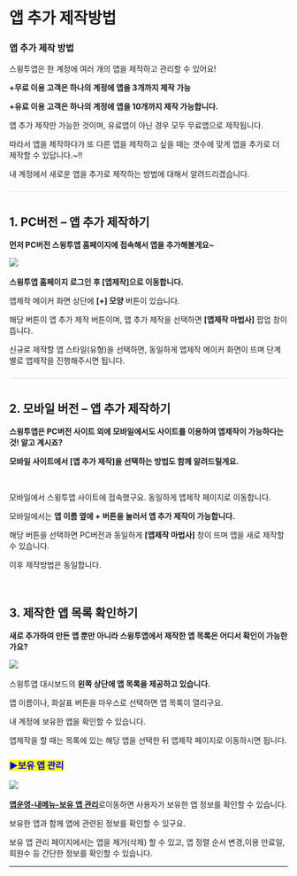 # 앱 추가 제작방법

### **앱 추가 제작 방법**

스윙투앱은 한 계정에 여러 개의 앱을 제작하고 관리할 수 있어요!

**+무료 이용 고객은 하나의 계정에 앱을 3개까지 제작 가능**

**+유료 이용 고객은 하나의 계정에 앱을 10개까지 제작 가능합니다.**

앱 추가 제작만 가능한 것이며, 유료앱이 아닌 경우 모두 무료앱으로 제작됩니다.

따라서 앱을 제작하다가 또 다른 앱을 제작하고 싶을 때는 갯수에 맞게 앱을 추가로 더 제작할 수 있답니다.\~!!

내 계정에서 새로운 앱을 추가로 제작하는 방법에 대해서 알려드리겠습니다.

![](../../../.gitbook/assets/수평성.PNG)

## **1. PC버전 – 앱 추가 제작하기**

**먼저 PC버전 스윙투앱 홈페이지에 접속해서 앱을 추가해볼게요\~**

![](https://wp.swing2app.co.kr/wp-content/uploads/2022/07/%EC%95%B1%EC%B6%94%EA%B0%80%EC%A0%9C%EC%9E%91.png)

**스윙투앱 홈페이지 로그인 후 \[앱제작]으로 이동합니다.**&#x20;

앱제작 메이커 화면 상단에  **\[+]  모양** 버튼이 있습니다.

해당 버튼이 앱 추가 제작 버튼이며, 앱 추가 제작을 선택하면 **\[앱제작 마법사]** 팝업 창이 뜹니다.

신규로 제작할 앱 스타일(유형)을 선택하면, 동일하게 앱제작 메이커 화면이 뜨며 단계별로 앱제작을 진행해주시면 됩니다.

![](../../../.gitbook/assets/수평성.PNG)

## **2. 모바일 버전 – 앱 추가 제작하기**



**스윙투앱은 PC버전 사이트 외에 모바일에서도 사이트를 이용하여 앱제작이 가능하다는것! 알고 계시죠?**

**모바일 사이트에서 \[앱 추가 제작]을 선택하는 방법도 함께 알려드릴게요.**

<div align="left">

<img src="https://wp.swing2app.co.kr/wp-content/uploads/2022/07/%EC%95%B1%EC%B6%94%EA%B0%80%EC%A0%9C%EC%9E%91-%EB%AA%A8%EB%B0%94%EC%9D%BC.png" alt="">

</div>

모바일에서 스윙투앱 사이트에 접속했구요. 동일하게 앱제작 페이지로 이동합니다.

모바일에서는 **앱 이름 옆에 + 버튼을 눌러서 앱 추가 제작이 가능합니다.**&#x20;

해당 버튼을 선택하면 PC버전과 동일하게 **\[앱제작 마법사]** 창이 뜨며 앱을 새로 제작할 수 있습니다.

이후 제작방법은 동일합니다.

![](../../../.gitbook/assets/수평성.PNG)

## **3. 제작한 앱 목록 확인하기**

**새로 추가하여 만든 앱 뿐만 아니라 스윙투앱에서 제작한 앱 목록은 어디서 확인이 가능한가요?**

![](https://wp.swing2app.co.kr/wp-content/uploads/2022/07/%EC%95%B1%EC%B6%94%EA%B0%80%EC%A0%9C%EC%9E%912.png)

스윙투앱 대시보드의 **왼쪽 상단에 앱 목록을 제공하고 있습니다.**

앱 이름이나,  화살표 버튼을 마우스로 선택하면 앱 목록이 열리구요.

내 계정에 보유한 앱을 확인할 수 있습니다.

앱제작을 할 때는 목록에 있는 해당 앱을 선택한 뒤 앱제작 페이지로 이동하시면 됩니다.



### <mark style="color:blue;">**▶보유 앱 관리**</mark>

![](https://wp.swing2app.co.kr/wp-content/uploads/2022/07/%EC%95%B1%EC%A0%9C%EC%9E%91%EC%B6%94%EA%B0%80new3.png)

[**앱운영-내메뉴-보유 앱 관리**](http://www.swing2app.co.kr/view/app\_stat)로이동하면 사용자가 보유한 앱 정보를 확인할 수 있습니다.

보유한 앱과 함께 앱에 관련된 정보를 확인할 수 있구요.

보유 앱 관리 페이지에서는 앱을 제거(삭제) 할 수 있고, 앱 정렬 순서 변경,이용 만료일, 회원수 등 간단한 정보를 확인할 수 있습니다.

***
